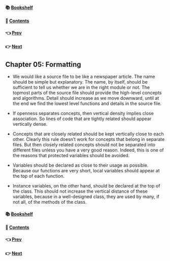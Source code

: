 #### &#x1F4DA; [Bookshelf](../)
#### &#x1F4DC; [Contents](./README.md#contents)
#### &#x1F448; [Prev](./Ch04_Comments.md)
#### &#x1F449; [Next](./Ch06_Objects_and_Data_Structures.md)

## Chapter 05: Formatting

- We would like a source file to be like a newspaper article. The name should be simple but explanatory. The name, by itself, should be sufficient to tell us whether we are in the right module or not. The topmost parts of the source file should provide the high-level concepts and algorithms. Detail should increase as we move downward, until at the end we find the lowest level functions and details in the source file.

- If openness separates concepts, then vertical density implies close association. So lines of code that are tightly related should appear vertically dense.

- Concepts that are closely related should be kept vertically close to each other. Clearly this rule doesn’t work for concepts that belong in separate files. But then closely related concepts should not be separated into different files unless you have a very good reason. Indeed, this is one of the reasons that protected variables should be avoided.

- Variables should be declared as close to their usage as possible. Because our functions are very short, local variables should appear at the top of each function.

- Instance variables, on the other hand, should be declared at the top of the class. This should not increase the vertical distance of these variables, because in a well-designed class, they are used by many, if not all, of the methods of the class.

#### &#x1F4DA; [Bookshelf](../)
#### &#x1F4DC; [Contents](./README.md#contents)
#### &#x1F448; [Prev](./Ch04_Comments.md)
#### &#x1F449; [Next](./Ch06_Objects_and_Data_Structures.md)